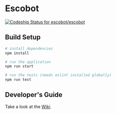 # Escobot
[ ![Codeship Status for escobot/escobot](https://app.codeship.com/projects/df63ca80-2f0b-0136-9d04-7e326d613c3b/status?branch=master)](https://app.codeship.com/projects/288334)

## Build Setup

``` bash
# install dependencies
npm install

# run the application
npm run start

# run the tests (needs eslint installed globally)
npm run test
```

## Developer's Guide 
Take a look at the [Wiki](https://github.com/escobot/escobot/wiki).